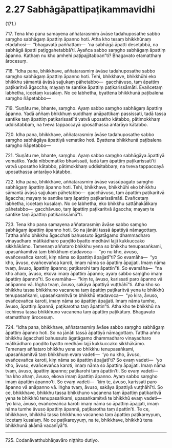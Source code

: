 # 2.27 Sabhāgāpattipaṭikammavidhi

(171.)

717\. Tena kho pana samayena aññatarasmiṃ āvāse tadahuposathe sabbo saṃgho sabhāgaṃ āpattiṃ āpanno hoti. Atha kho tesaṃ bhikkhūnaṃ etadahosi—  “bhagavatā paññattaṃ—  ‘na sabhāgā āpatti desetabbā, na sabhāgā āpatti paṭiggahetabbā’ti. Ayañca sabbo saṃgho sabhāgaṃ āpattiṃ āpanno. Kathaṃ nu kho amhehi paṭipajjitabban”ti? Bhagavato etamatthaṃ ārocesuṃ.

718\. “Idha pana, bhikkhave, aññatarasmiṃ āvāse tadahuposathe sabbo saṃgho sabhāgaṃ āpattiṃ āpanno hoti. Tehi, bhikkhave, bhikkhūhi eko bhikkhu sāmantā āvāsā sajjukaṃ pāhetabbo—  gacchāvuso, taṃ āpattiṃ paṭikaritvā āgaccha; mayaṃ te santike āpattiṃ paṭikarissāmāti. Evañcetaṃ labhetha, iccetaṃ kusalaṃ. No ce labhetha, byattena bhikkhunā paṭibalena saṃgho ñāpetabbo—

719\. ‘Suṇātu me, bhante, saṃgho. Ayaṃ sabbo saṃgho sabhāgaṃ āpattiṃ āpanno. Yadā aññaṃ bhikkhuṃ suddhaṃ anāpattikaṃ passissati, tadā tassa santike taṃ āpattiṃ paṭikarissatī’ti vatvā uposatho kātabbo, pātimokkhaṃ uddisitabbaṃ, na tveva tappaccayā uposathassa antarāyo kātabbo.

720\. Idha pana, bhikkhave, aññatarasmiṃ āvāse tadahuposathe sabbo saṃgho sabhāgāya āpattiyā vematiko hoti. Byattena bhikkhunā paṭibalena saṃgho ñāpetabbo—

721\. ‘Suṇātu me, bhante, saṃgho. Ayaṃ sabbo saṃgho sabhāgāya āpattiyā vematiko. Yadā nibbematiko bhavissati, tadā taṃ āpattiṃ paṭikarissatī’ti vatvā uposatho kātabbo, pātimokkhaṃ uddisitabbaṃ; na tveva tappaccayā uposathassa antarāyo kātabbo.

722\. Idha pana, bhikkhave, aññatarasmiṃ āvāse vassūpagato saṃgho sabhāgaṃ āpattiṃ āpanno hoti. Tehi, bhikkhave, bhikkhūhi eko bhikkhu sāmantā āvāsā sajjukaṃ pāhetabbo—  gacchāvuso, taṃ āpattiṃ paṭikaritvā āgaccha; mayaṃ te santike taṃ āpattiṃ paṭikarissāmāti. Evañcetaṃ labhetha, iccetaṃ kusalaṃ. No ce labhetha, eko bhikkhu sattāhakālikaṃ pāhetabbo—  gacchāvuso, taṃ āpattiṃ paṭikaritvā āgaccha; mayaṃ te santike taṃ āpattiṃ paṭikarissāmā”ti.

723\. Tena kho pana samayena aññatarasmiṃ āvāse sabbo saṃgho sabhāgaṃ āpattiṃ āpanno hoti. So na jānāti tassā āpattiyā nāmagottaṃ. Tattha añño bhikkhu āgacchati bahussuto āgatāgamo dhammadharo vinayadharo mātikādharo paṇḍito byatto medhāvī lajjī kukkuccako sikkhākāmo. Tamenaṃ aññataro bhikkhu yena so bhikkhu tenupasaṅkami, upasaṅkamitvā taṃ bhikkhuṃ etadavoca—  “yo nu kho, āvuso, evañcevañca karoti, kiṃ nāma so āpattiṃ āpajjatī”ti? So evamāha—  “yo kho, āvuso, evañcevañca karoti, imaṃ nāma so āpattiṃ āpajjati. Imaṃ nāma tvaṃ, āvuso, āpattiṃ āpanno; paṭikarohi taṃ āpattin”ti. So evamāha—  “na kho ahaṃ, āvuso, ekova imaṃ āpattiṃ āpanno; ayaṃ sabbo saṃgho imaṃ āpattiṃ āpanno”ti. So evamāha—  “kiṃ te, āvuso, karissati paro āpanno vā anāpanno vā. Iṅgha tvaṃ, āvuso, sakāya āpattiyā vuṭṭhāhī”ti. Atha kho so bhikkhu tassa bhikkhuno vacanena taṃ āpattiṃ paṭikaritvā yena te bhikkhū tenupasaṅkami, upasaṅkamitvā te bhikkhū etadavoca—  “yo kira, āvuso, evañcevañca karoti, imaṃ nāma so āpattiṃ āpajjati. Imaṃ nāma tumhe, āvuso, āpattiṃ āpannā; paṭikarotha taṃ āpattin”ti. Atha kho te bhikkhū na icchiṃsu tassa bhikkhuno vacanena taṃ āpattiṃ paṭikātuṃ. Bhagavato etamatthaṃ ārocesuṃ.

724\. “Idha pana, bhikkhave, aññatarasmiṃ āvāse sabbo saṃgho sabhāgaṃ āpattiṃ āpanno hoti. So na jānāti tassā āpattiyā nāmagottaṃ. Tattha añño bhikkhu āgacchati bahussuto āgatāgamo dhammadharo vinayadharo mātikādharo paṇḍito byatto medhāvī lajjī kukkuccako sikkhākāmo. Tamenaṃ aññataro bhikkhu yena so bhikkhu tenupasaṅkami, upasaṅkamitvā taṃ bhikkhuṃ evaṃ vadeti—  ‘yo nu kho, āvuso, evañcevañca karoti, kiṃ nāma so āpattiṃ āpajjatī’ti? So evaṃ vadeti—  ‘yo kho, āvuso, evañcevañca karoti, imaṃ nāma so āpattiṃ āpajjati. Imaṃ nāma tvaṃ, āvuso, āpattiṃ āpanno; paṭikarohi taṃ āpattin’ti. So evaṃ vadeti—  ‘na kho ahaṃ, āvuso, ekova imaṃ āpattiṃ āpanno. Ayaṃ sabbo saṃgho imaṃ āpattiṃ āpanno’ti. So evaṃ vadeti—  ‘kiṃ te, āvuso, karissati paro āpanno vā anāpanno vā. Iṅgha tvaṃ, āvuso, sakāya āpattiyā vuṭṭhāhī’ti. So ce, bhikkhave, bhikkhu tassa bhikkhuno vacanena taṃ āpattiṃ paṭikaritvā yena te bhikkhū tenupasaṅkami, upasaṅkamitvā te bhikkhū evaṃ vadeti—  ‘yo kira, āvuso, evañcevañca karoti imaṃ nāma so āpattiṃ āpajjati, imaṃ nāma tumhe āvuso āpattiṃ āpannā, paṭikarotha taṃ āpattin’ti. Te ce, bhikkhave, bhikkhū tassa bhikkhuno vacanena taṃ āpattiṃ paṭikareyyuṃ, iccetaṃ kusalaṃ. No ce paṭikareyyuṃ, na te, bhikkhave, bhikkhū tena bhikkhunā akāmā vacanīyā”ti.

---

725\. Codanāvatthubhāṇavāro niṭṭhito dutiyo.
